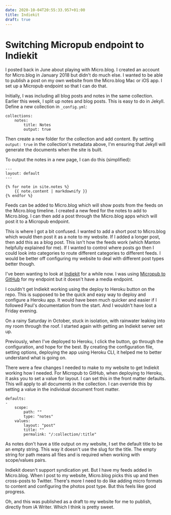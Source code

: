 ```yaml
---
date: 2020-10-04T20:55:33.957+01:00
title: Indiekit
draft: true
---
```

<h1>Switching Micropub endpoint to Indiekit</h1>

<p>I posted back in June about playing with Micro.blog. I created an account for Micro.blog in January 2018 but didn't do much else. I wanted to be able to publish a post on my own website from the Micro.blog Mac or iOS app. I set up a Micropub endpoint so that I can do that.</p>

<p>Initially, I was including all blog posts and notes in the same collection. Earlier this week, I split up notes and blog posts. This is easy to do in Jekyll. Define a new collection in <code>_config.yml</code>:</p>

<pre><code>collections:
    notes:
        title: Notes
        output: true
</code></pre>

<p>Then create a new folder for the collection and add content. By setting <code>output: true</code> in the collection's metadata above, I'm ensuring that Jekyll will generate the documents when the site is built.</p>

<p>To output the notes in a new page, I can do this (simplified):</p>

<pre><code>---
layout: default
---

{% for note in site.notes %}
    {{ note.content | markdownify }}
{% endfor %}
</code></pre>

<p>Feeds can be added to Micro.blog which will show posts from the feeds on the Micro.blog timeline. I created a new feed for the notes to add to Micro.blog. I can then add a post through the Micro.blog apps which will post it to a Micropub endpoint.</p>

<p>This is where I got a bit confused. I wanted to add a short post to Micro.blog which would then post it as a note to my website. If I added a longer post, then add this as a blog post. This isn't how the feeds work (which Manton helpfully explained for me). If I wanted to control where posts go then I could look into categories to route different categories to different feeds. I would be better off configuring my website to deal with different post types better though.</p>

<p>I've been wanting to look at <a href="https://github.com/getindiekit/indiekit">Indiekit</a> for a while now. I was using <a href="https://github.com/voxpelli/webpage-micropub-to-github">Micropub to GitHub</a> for my endpoint but it doesn't have a media endpoint.</p>

<p>I couldn't get Indiekit working using the deploy to Heroku button on the repo. This is supposed to be the quick and easy way to deploy and configure a Heroku app. It would have been much quicker and easier if I followed Paul's documentation from the start. And I wouldn't have lost a Friday evening.</p>

<p>On a rainy Saturday in October, stuck in isolation, with rainwater leaking into my room through the roof. I started again with getting an Indiekit server set up.</p>

<p>Previously, when I've deployed to Heroku, I click the button, go through the configuration, and hope for the best. By creating the configuration file, setting options, deploying the app using Heroku CLI, it helped me to better understand what is going on.</p>

<p>There were a few changes I needed to make to my website to get Indiekit working how I needed. For Micropub to GitHub, when deploying to Heroku, it asks you to set a value for layout. I can set this in the front matter defaults. This will apply to all documents in the collection. I can override this by setting a value in the individual document front matter.</p>

<pre><code>defaults:
-
    scope:
        path: &quot;&quot;
        type: &quot;notes&quot;
    values:
        layout: &quot;post&quot;
        title: &quot;&quot;
        permalink: &quot;/:collection/:title&quot;
</code></pre>

<p>As notes don't have a title output on my website, I set the default title to be an empty string. This way it doesn't use the slug for the title. The empty string for path means all files and is required when working with scope/values pairs.</p>

<p>Indiekit doesn't support syndication yet. But I have my feeds added in Micro.blog. When I post to my website, Micro.blog picks this up and then cross-posts to Twitter. There's more I need to do like adding micro formats to content and configuring the photos post type. But this feels like good progress.</p>

<p>Oh, and this was published as a draft to my website for me to publish, directly from iA Writer. Which I think is pretty sweet.</p>
